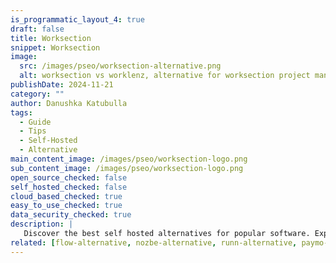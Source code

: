 ```yaml
---
is_programmatic_layout_4: true
draft: false
title: Worksection
snippet: Worksection
image:
  src: /images/pseo/worksection-alternative.png
  alt: worksection vs worklenz, alternative for worksection project managemet tool, task management, resource management, productivity, self-hosted
publishDate: 2024-11-21
category: ""
author: Danushka Katubulla
tags:
  - Guide
  - Tips
  - Self-Hosted
  - Alternative
main_content_image: /images/pseo/worksection-logo.png
sub_content_image: /images/pseo/worksection-logo.png
open_source_checked: false
self_hosted_checked: false
cloud_based_checked: true
easy_to_use_checked: true
data_security_checked: true
description: |
   Discover the best self hosted alternatives for popular software. Explore our comprehensive guides and find the perfect solution for your needs today.
related: [flow-alternative, nozbe-alternative, runn-alternative, paymo-alternative]
---
```

